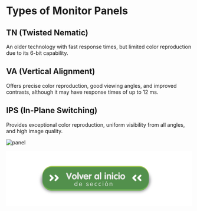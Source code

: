 # Types of Monitor Panels

## TN (Twisted Nematic)
An older technology with fast response times, but limited color reproduction due to its 6-bit capability.

## VA (Vertical Alignment)
Offers precise color reproduction, good viewing angles, and improved contrasts, although it may have response times of up to 12 ms.

## IPS (In-Plane Switching)
Provides exceptional color reproduction, uniform visibility from all angles, and high image quality.

![panel](https://vidainformatica.com.ar/wp-content/uploads/2022/05/diferencias-entre-tipos-de-panel.jpg)

[![Volver al README](img/seccion.png)](README_EN.md)